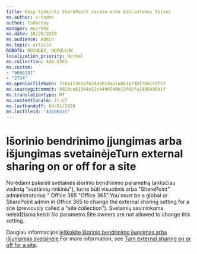 ```yaml
---
title: Kaip tinkinti SharePoint sąrašo arba bibliotekos teises
ms.author: v-todmc
author: todmccoy
manager: mnirkhe
ms.date: 10/28/2019
ms.audience: Admin
ms.topic: article
ROBOTS: NOINDEX, NOFOLLOW
localization_priority: Normal
ms.collection: Adm_O365
ms.custom:
- "9000191"
- "2734"
ms.openlocfilehash: 738e17393af628d5b19aa7e047a736f78615ff57
ms.sourcegitcommit: 9923ce61344e22c4490549b12f65fa2896490b1f
ms.translationtype: MT
ms.contentlocale: lt-LT
ms.lasthandoff: 04/01/2020
ms.locfileid: "43100335"
---
```

# <a name="turn-external-sharing-on-or-off-for-a-site"></a><span data-ttu-id="9a8d7-102">Išorinio bendrinimo įjungimas arba išjungimas svetainėje</span><span class="sxs-lookup"><span data-stu-id="9a8d7-102">Turn external sharing on or off for a site</span></span>

<span data-ttu-id="9a8d7-103">Norėdami pakeisti svetainės išorinio bendrinimo parametrą (anksčiau vadintą "svetainių rinkiniu"), turite būti visuotinis arba "SharePoint" administratorius " Office 365 "Office 365".</span><span class="sxs-lookup"><span data-stu-id="9a8d7-103">You must be a global or SharePoint admin in Office 365 to change the external sharing setting for a site (previously called a "site collection").</span></span> <span data-ttu-id="9a8d7-104">Svetainių savininkams neleidžiama keisti šio parametro.</span><span class="sxs-lookup"><span data-stu-id="9a8d7-104">Site owners are not allowed to change this setting.</span></span> 

<span data-ttu-id="9a8d7-105">Daugiau informacijos [ieškokite Išorinio bendrinimo įjungimas arba išjungimas svetainėje](https://docs.microsoft.com/sharepoint/change-external-sharing-site).</span><span class="sxs-lookup"><span data-stu-id="9a8d7-105">For more information, see [Turn external sharing on or off for a site](https://docs.microsoft.com/sharepoint/change-external-sharing-site).</span></span>
